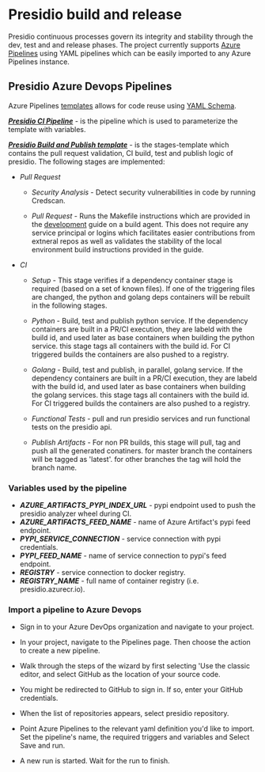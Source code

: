 # Presidio build and release

Presidio continuous processes govern its integrity and stability through the dev, test and and release phases.
The project currently supports [Azure Pipelines](https://azure.microsoft.com/en-us/services/devops/pipelines/) using YAML pipelines which can be easily imported to any Azure Pipelines instance.

## Presidio Azure Devops Pipelines

Azure Pipelines [templates](https://docs.microsoft.com/en-us/azure/devops/pipelines/process/templates?view=azure-devops) allows for code reuse using [YAML Schema](https://docs.microsoft.com/en-us/azure/devops/pipelines/yaml-schema?view=azure-devops&tabs=schema).

***[Presidio CI Pipeline](../pipelines/CI-presidio.yaml)*** - is the pipeline which is used to parameterize the template with variables.

***[Presidio Build and Publish template](../pipelines/templates/build-test-publish.yaml)*** - is the stages-template which contains the pull request validation, CI build, test and publish logic of presidio. The following stages are implemented:

- *Pull Request*

  - *Security Analysis* - Detect security vulnerabilities in code by running Credscan.

  - *Pull Request* - Runs the Makefile instructions which are provided in the [development](./development.md) guide on a build agent. This does not
  require any service principal or logins which facilitates easier contributions from extneral repos as well as validates the stability of the local environment build instructions provided in the guide.

- *CI*

  - *Setup* - This stage verifies if a dependency container stage is required (based on a set of known files). If one of the triggering files are changed, the python and golang deps containers will be rebuilt in the following stages.

  - *Python* - Build, test and publish python service. If the dependency containers are built in a PR/CI execution, they are labeld with the build id, and used later as base containers when building the python service. this stage tags all containers with the build id. For CI triggered builds the containers are also pushed to a registry.

  - *Golang* - Build, test and publish, in parallel, golang service. If the dependency containers are built in a PR/CI execution, they are labeld with the build id, and used later as base containers when building the golang services. this stage tags all containers with the build id. For CI triggered builds the containers are also pushed to a registry.

  - *Functional Tests* - pull and run presidio services and run functional tests on the presidio api.

  - *Publish Artifacts* - For non PR builds, this stage will pull, tag and push all the generated conatiners. for master branch the containers will be tagged as 'latest'. for other branches the tag will hold the branch name.

### Variables used by the pipeline

* ***AZURE_ARTIFACTS_PYPI_INDEX_URL*** - pypi endpoint used to push the presidio analyzer wheel during CI.
* ***AZURE_ARTIFACTS_FEED_NAME*** - name of Azure Artifact's pypi feed endpoint.
* ***PYPI_SERVICE_CONNECTION*** - service connection with pypi credentials.
* ***PYPI_FEED_NAME*** - name of service connection to pypi's feed endpoint.
* ***REGISTRY*** - service connection to docker registry.
* ***REGISTRY_NAME*** - full name of container registry (i.e. presidio.azurecr.io).

### Import a pipeline to Azure Devops

* Sign in to your Azure DevOps organization and navigate to your project.

* In your project, navigate to the Pipelines page. Then choose the action to create a new pipeline.

* Walk through the steps of the wizard by first selecting 'Use the classic editor, and select GitHub as the location of your source code.

* You might be redirected to GitHub to sign in. If so, enter your GitHub credentials.

* When the list of repositories appears, select presidio repository.

* Point Azure Pipelines to the relevant yaml definition you'd like to import. Set the pipeline's name, the required triggers and variables and Select Save and run.

* A new run is started. Wait for the run to finish.
